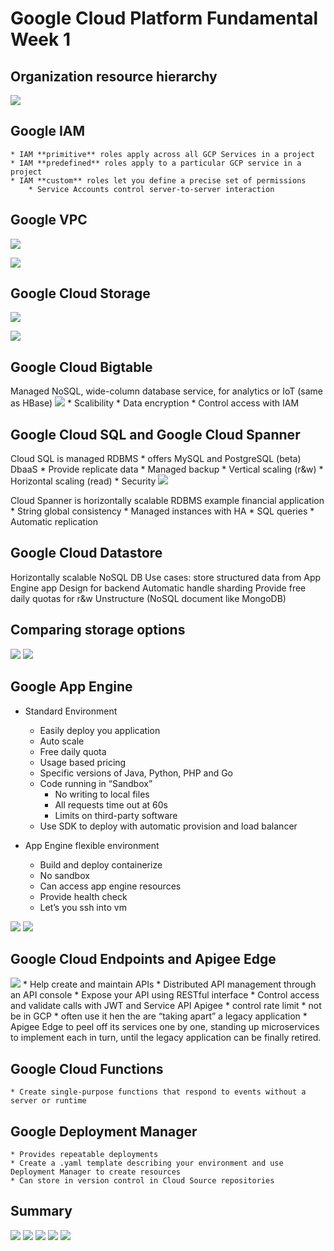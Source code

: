 # Google Cloud Platform Fundamental Week 1
## Organization resource hierarchy

![](Google%20Cloud%20Platform%20Fundamental%20Week%201/cloud-folders-hierarchy.png)

## Google IAM
	* IAM **primitive** roles apply across all GCP Services in a project
	* IAM **predefined** roles apply to a particular GCP service in a project
	* IAM **custom** roles let you define a precise set of permissions
		* Service Accounts control server-to-server interaction
## Google VPC

![](Google%20Cloud%20Platform%20Fundamental%20Week%201/1409A16A-4F61-48D5-9009-E93F91785C48.png)

![](Google%20Cloud%20Platform%20Fundamental%20Week%201/11083F94-7CEB-4D0E-9E75-A2469405C97F.png)
## Google Cloud Storage

![](Google%20Cloud%20Platform%20Fundamental%20Week%201/95572CCF-188B-4047-8436-2741AE1147A2.png)

![](Google%20Cloud%20Platform%20Fundamental%20Week%201/E0FE094D-49DA-4323-AA00-A5B7AA6CC31C.png)

## Google Cloud Bigtable
Managed NoSQL, wide-column database  service, for analytics or IoT (same as HBase)
![](Google%20Cloud%20Platform%20Fundamental%20Week%201/AC181969-6A9F-474C-94A3-112EE899C94A.png)
	* Scalibility
	* Data encryption
	* Control access with IAM

## Google Cloud SQL and Google Cloud Spanner
Cloud SQL is managed RDBMS
	* offers MySQL and PostgreSQL (beta)  DbaaS
	* Provide replicate data
	* Managed backup
	* Vertical scaling (r&w)
	* Horizontal scaling (read)
	* Security
![](Google%20Cloud%20Platform%20Fundamental%20Week%201/27083991-0D89-4B7C-9F58-815F4D671A37.png)

Cloud Spanner is horizontally scalable RDBMS example financial application
	* String global consistency
	* Managed instances with HA
	* SQL queries
	* Automatic replication

## Google Cloud Datastore
Horizontally scalable NoSQL DB
Use cases: store structured data from App Engine app
Design for backend
Automatic handle sharding
Provide free daily quotas for r&w
Unstructure (NoSQL document like MongoDB)

## Comparing storage options 
![](Google%20Cloud%20Platform%20Fundamental%20Week%201/C0598360-AE82-4277-9CDE-7C14BC263746.png)
![](Google%20Cloud%20Platform%20Fundamental%20Week%201/5741499E-5294-4EDC-B5C4-F07974A6505E.png)

## Google App Engine
* Standard Environment 
	* Easily deploy you application
	* Auto scale
	* Free daily quota
	* Usage based pricing
	* Specific versions of Java, Python, PHP and Go
	* Code running in “Sandbox” 
		* No writing to local files
		* All requests time out at 60s
		* Limits on third-party software
	* Use SDK to deploy with automatic provision and load balancer

* App Engine flexible environment
	* Build and deploy containerize
	* No sandbox 
	* Can access app engine resources
	* Provide health check
	* Let’s you ssh into vm 

![](Google%20Cloud%20Platform%20Fundamental%20Week%201/Image%203.png)
![](Google%20Cloud%20Platform%20Fundamental%20Week%201/Image%204.png)

## Google Cloud Endpoints and Apigee Edge

![](Google%20Cloud%20Platform%20Fundamental%20Week%201/9D5FD4BD-63FD-4501-99A2-6683366F361E.png)
	* Help create and maintain APIs
	* Distributed API management  through an API console
	* Expose your API using RESTful interface
	* Control access and validate calls with JWT and Service API
Apigee
	* control rate limit
	* not be in GCP
	* often use it hen the are “taking apart” a legacy application
	* Apigee Edge to peel off its services one by one, standing up microservices to implement each in turn, until the legacy application can be finally retired.

## Google Cloud Functions
	* Create single-purpose functions that respond to events without a server or runtime
## Google Deployment Manager
	* Provides repeatable deployments
	* Create a .yaml template describing your environment and use Deployment Manager to create resources
	* Can store in version control in Cloud Source repositories
## Summary

![](Google%20Cloud%20Platform%20Fundamental%20Week%201/Image%206.png)
![](Google%20Cloud%20Platform%20Fundamental%20Week%201/Image%207.png)
![](Google%20Cloud%20Platform%20Fundamental%20Week%201/Image%208.png)
![](Google%20Cloud%20Platform%20Fundamental%20Week%201/Image%209.png)
![](Google%20Cloud%20Platform%20Fundamental%20Week%201/Image%2010.png)